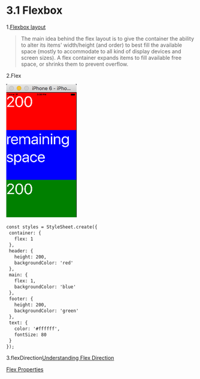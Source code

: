  # 3.1 Flexbox


1.[Flexbox layout](https://css-tricks.com/snippets/css/a-guide-to-flexbox/)
  >The main idea behind the flex layout is to give the container the ability to alter its items' width/height (and order) to best fill the available space (mostly to accommodate to all kind of display devices and screen sizes). A flex container expands items to fill available free space, or shrinks them to prevent overflow.


2.Flex

![](QQ20160705-2.png)

 ```
const styles = StyleSheet.create({
  container: {
    flex: 1
  },
  header: {
    height: 200,
    backgroundColor: 'red'
  },
  main: {
    flex: 1,
    backgroundColor: 'blue'
  },
  footer: {
    height: 200,
    backgroundColor: 'green'
  },
  text: {
    color: '#ffffff',
    fontSize: 80
  }
});
 ```
3.flexDirection[Understanding Flex Direction](http://www.standardista.com/understanding-flex-direction/)


[Flex Properties](https://facebook.github.io/react-native/docs/flexbox.html#content)



